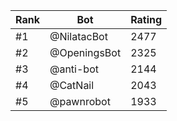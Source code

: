 Rank|Bot|Rating
---|---|---
#1|@NilatacBot|2477
#2|@OpeningsBot|2325
#3|@anti-bot|2144
#4|@CatNail|2043
#5|@pawnrobot|1933
